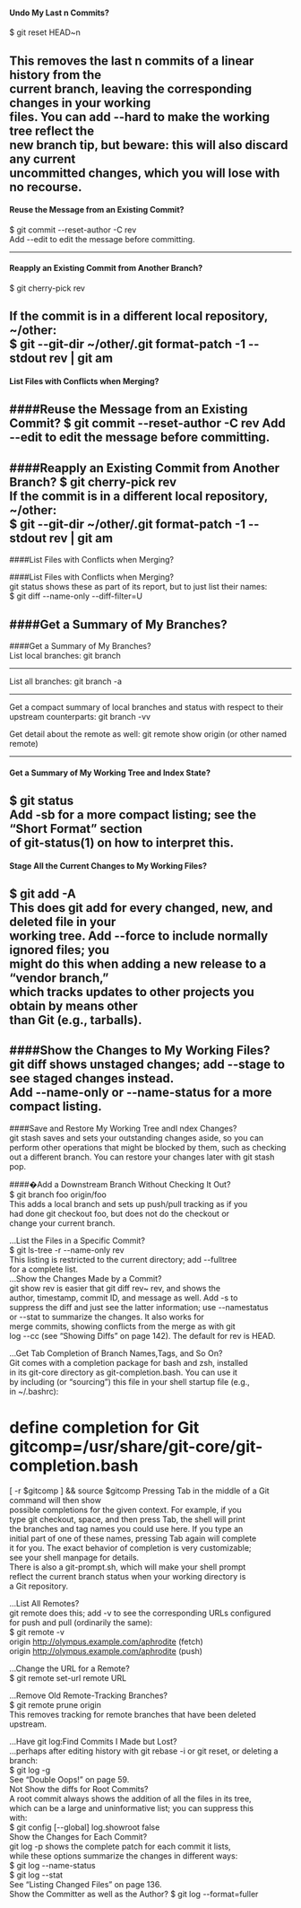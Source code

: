 #### Undo My Last n Commits?  
$ git reset HEAD~n  

This removes the last n commits of a linear history from the   
current branch, leaving the corresponding changes in your working   
files. You can add --hard to make the working tree reflect the   
new branch tip, but beware: this will also discard any current   
uncommitted changes, which you will lose with no recourse.   
------


#### Reuse the Message from an Existing Commit?   
$ git commit --reset-author -C rev  
Add --edit to edit the message before   committing.  

-------

#### Reapply an Existing Commit from  Another Branch?  
$ git cherry-pick rev  

If the commit is in a different local repository, ~/other:  
$ git --git-dir ~/other/.git format-patch  -1 --stdout rev | git am  
------
#### List Files with Conflicts when Merging?  

####Reuse the Message from an Existing  Commit?
$ git commit --reset-author -C rev
Add --edit to edit the message before committing.  
----
####Reapply an Existing Commit from  Another Branch?
$ git cherry-pick rev  
If the commit is in a different local repository, ~/other:  
$ git --git-dir ~/other/.git format-patch -1 --stdout rev | git am  
-----
####List Files with Conflicts when Merging?  

####List Files with Conflicts when Merging?  
git status shows these as part of its report, but to just list their  names:  
$ git diff --name-only --diff-filter=U 

####Get a Summary of My Branches?  
-----
####Get a Summary of My Branches?  
List local branches: git branch  

------
List all branches: git branch -a    

------
Get a compact summary of local branches and status with respect to their upstream counterparts: git branch -vv    


Get detail about the remote as well: git remote show origin (or other named remote) 

-----


#### Get a Summary of My Working Tree and Index State?  
$ git status  
Add -sb for a more compact listing; see the “Short Format” section  
of git-status(1) on how to interpret this.  
-----


#### Stage All the Current Changes to My Working Files?  
$ git add -A  
This does git add for every changed, new, and deleted file in your  
working tree. Add --force to include normally ignored files; you  
might do this when adding a new release to a “vendor branch,”  
which tracks updates to other projects you obtain by means other  
than Git (e.g., tarballs).  
-----


####Show the Changes to My Working Files?  
git diff shows unstaged changes; add --stage to see staged  changes instead.  
Add --name-only or --name-status for a more compact listing.  
------

####Save and Restore My Working Tree andI ndex Changes?  
git stash saves and sets your outstanding changes aside, so you
can perform other operations that might be blocked by them,
such as checking out a different branch. You can restore your
changes later with git stash pop.



####�Add a Downstream Branch Without Checking It Out?  
$ git branch foo origin/foo   
This adds a local branch and sets up push/pull tracking as if you  
had done git checkout foo, but does not do the checkout or  
change your current branch.  


…List the Files in a Specific Commit?  
$ git ls-tree -r --name-only rev  
This listing is restricted to the current directory; add --fulltree  
for a complete list.  
…Show the Changes Made by a Commit?  
git show rev is easier that git diff rev~ rev, and shows the  
author, timestamp, commit ID, and message as well. Add -s to  
suppress the diff and just see the latter information; use --namestatus    
or --stat to summarize the changes. It also works for  
merge commits, showing conflicts from the merge as with git  
log --cc (see “Showing Diffs” on page 142). The default for rev is HEAD.  


…Get Tab Completion of Branch Names,Tags, and So On?  
Git comes with a completion package for bash and zsh, installed  
in its git-core directory as git-completion.bash. You can use it  
by including (or “sourcing”) this file in your shell startup file (e.g.,  
in ~/.bashrc):  
# define completion for Git gitcomp=/usr/share/git-core/git-completion.bash
[ -r $gitcomp ] && source $gitcomp 
Pressing Tab in the middle of a Git command will then show  
possible completions for the given context. For example, if you    
type git checkout, space, and then press Tab, the shell will print  
the branches and tag names you could use here. If you type an  
initial part of one of these names, pressing Tab again will complete  
it for you. The exact behavior of completion is very customizable;  
see your shell manpage for details.  
There is also a git-prompt.sh, which will make your shell prompt  
reflect the current branch status when your working directory is  
a Git repository.  


…List All Remotes?  
git remote does this; add -v to see the corresponding URLs configured  
for push and pull (ordinarily the same):  
$ git remote -v  
origin http://olympus.example.com/aphrodite (fetch)  
origin http://olympus.example.com/aphrodite (push)  


…Change the URL for a Remote?  
$ git remote set-url remote URL  



…Remove Old Remote-Tracking  Branches?  
$ git remote prune origin  
This removes tracking for remote branches that have been deleted upstream.  


…Have git log:Find Commits I Made but Lost?  
…perhaps after editing history with git rebase -i or git reset, or deleting a branch:  
$ git log -g  
See “Double Oops!” on page 59.  
Not Show the diffs for Root Commits?  
A root commit always shows the addition of all the files in its tree,  
which can be a large and uninformative list; you can suppress this  
with:  
$ git config [--global] log.showroot false  
Show the Changes for Each Commit?  
git log -p shows the complete patch for each commit it lists,  
while these options summarize the changes in different ways:  
$ git log --name-status  
$ git log --stat    
See “Listing Changed Files” on page 136.  
Show the Committer as well as the Author? 
$ git log --format=fuller  

